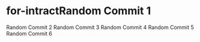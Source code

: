 # for-intractRandom Commit 1
Random Commit 2
Random Commit 3
Random Commit 4
Random Commit 5
Random Commit 6
